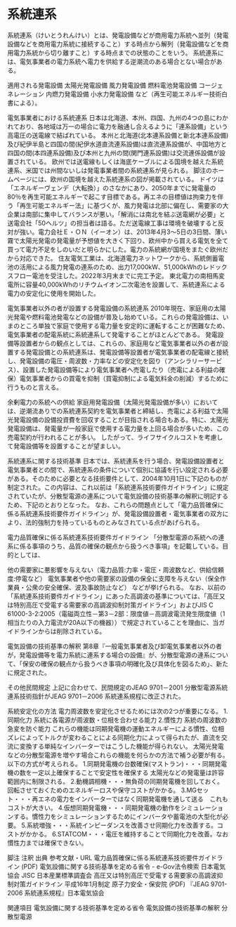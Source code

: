 # 系統連系

系統連系（けいとうれんけい）とは、発電設備などが商用電力系統へ並列（発電設備などを商用電力系統に接続すること）する時点から解列（発電設備などを商用電力系統から切り離すこと）する時点までの状態のことをいう。
系統連系には、電気事業者の電力系統へ電力を供給する逆潮流のある場合とない場合がある。

適用される発電設備
太陽光発電設備
風力発電設備
燃料電池発電設備
コージェネレーション
内燃力発電設備
小水力発電設備
など（再生可能エネルギー技術白書による）。

電気事業者における系統連系
日本は北海道、本州、四国、九州の4つの島にわかれており、各地域は万一の場合に電力を融通し合えるように「連系設備」という高電圧の送電線で結ばれている。 本州と北海道(北本連系設備と新北本連系設備)及び紀伊半島と四国の間(紀伊水道直流連系設備)は直流連系設備が、中国地方と四国の間(本四連系設備)及び本州と九州の間(関門連系設備)は交流連係設備が設置されている。
欧州では送電線もしくは海底ケーブルによる国境を越えた系統連系、米国では州間ないしは発電事業者間の系統連系が見られる。 脚注のホームページには、欧州の国境を越えた系統連系の図が掲載されている。
ドイツは「エネルギーヴェンデ（大転換）」のさなかにあり、2050年までに発電量の80％を再生可能エネルギーで起こす目標である。再エネの目標値は拘束力を伴う「再生可能エネルギー法」に基づくが、風力発電は北部に偏在し、需要家の大企業は南部に集中してバランスが悪い。「解消には南北を結ぶ送電網が必要」と送電会社「50ヘルツ」の担当者は語る。ただ送電線工事は環境を破壊すると反対が強い。電力会社Ｅ・ＯＮ（イーオン）は、2013年4月3～5日の3日間、薄い霧で太陽光発電の発電量が予想値を大きく下回り、欧州中から買える電気を全て買って電力不足をしのいだと明らかにした。電力の系統網が国境をまたぐ欧州だから対応できた。
住友電気工業は、北海道電力ネットワークから、系統側蓄電池の活用による風力発電の連系のため、出力17,000kW、51,000kWhのレドックスフロー電池を受注した。2022年3月末までに完工予定。
東北電力の南相馬変電所に容量40,000kWhのリチウムイオン二次電池を設置して、系統連系による電力の安定化に使用を開始した。

電気事業者以外の者が設置する発電設備の系統連系
2010年現在、家庭用の太陽光発電や燃料電池発電などの設備が普及し始めている。これらの発電設備は、いまのところ単独で家庭で使用する電力量を安定的に運転することが困難なため、電気事業者の配電系統に系統連系して発電することがほとんどである。
発電設備等設置者からの観点としては、これらの、家庭用など電気事業者以外の者が設置する発電設備との系統連系は、発電設備等設置者が電気事業者の配電線と接続し、発電設備の電圧・周波数・力率などの安定化を図り（アンシラリーサービス）、設置した発電設備等により電気事業者へ売電したり（売電による利益の確保）電気事業者からの買電を抑制（買電抑制による電気料金の削減）するために行うものと言える。

余剰電力の系統への供給
家庭用発電設備（太陽光発電設備が多い）においては、逆潮流ありでの系統連系契約を電気事業者と締結し、売電による利益で太陽光発電設備の設備投資費を回収することが目指される場合もある。特に、太陽光発電設備は、発電量が一般家庭で使用する電力量を上回る場合が多いため、この売電契約が行われることが多い。
したがって、ライフサイクルコストを考慮して発電設備等を設置することが望ましい。

系統連系に関する技術基準
日本では、系統連系を行う場合、発電設備設置者と電気事業者との間で、系統連系の条件について個別に協議を行い設定される必要がある。そのために必要となる技術要件として、2004年10月1日に下記のものが制定された。この内容は、これ以前は「系統連系技術要件ガイドライン」に規定されていたが、分散型電源の連系について電気設備の技術基準の解釈に明記するため、下記のとおりとなった。
なお、これらの問題点として「電力品質確保に係る系統連系技術要件ガイドライン」が、発電設備設置者・電気事業者の双方により、法的強制力を持っているものとみなされている点があげられる。

電力品質確保に係る系統連系技術要件ガイドライン
「分散型電源の系統への連系に係る事項のうち、品質の確保の観点から扱うべき事項」を記載している。目的としては、

他の需要家に悪影響を与えない（電力品質:力率・電圧・周波数など、供給信頼度:停電など）
電気事業者や他の需要家の設備の保全に支障を与えない（保全作業員・公衆の安全確保、波及事故防止など）
などが挙げられる。
なお、以前の「系統連系技術要件ガイドライン」にあった高調波の基準については、「高圧又は特別高圧で受電する需要家の高調波抑制対策ガイドライン」およびJIS C 61000-3-2:2005（電磁両立性－第3－2部：限度値－高調波電流発生限度値（1相当たりの入力電流が20A以下の機器））で規定されていることを理由に、当ガイドラインからは削除されている。

電気設備の技術基準の解釈
第8章『一般電気事業者及び卸電気事業者以外の者が，発電設備等を電力系統に連系する場合の設備』が、分散型電源の連系について、「保安の確保の観点から扱うべき事項の明確化及び具体化を図るため」、新たに規定された。

その他民間規定
上記に合わせて、民間規定のJEAG 9701－2001 分散型電源系統連系技術指針がJEAG 9701－2006 系統連系規程に改正された。

系統安定化の方法
電力周波数を安定化させるためには次の2つが重要になる。
1.同期化力 系統に各電源が周波数・位相を合わせる能力
2.慣性力 系統の周波数の急変を防ぐ能力
これらの機能は同期発電機の運動エネルギーによる慣性、位相ズレによってトルクが変わることによる同期化力によって得られたが、直流を交流に変換する単純なインバーターではこうした機能が得られない。
太陽光発電などの分散型電源を増やす場合これらの機能を何らかの方法で補う必要が有る。
以下の方式が考えられる。
1.同期発電機の台数確保(マストラン)・・・同期発電機の数を一定以上確保することで安定性を確保する 太陽光などの発電量は許容範囲内に制限される。
2.動機調相機・・・無負荷の同期発電機を回しておく。回転させておくためのエネルギーロスや保守コストがかかる。
3.MGセット・・・再エネの電力をインバーターではなく同期発電機を通して送る　これもコストが大きい。
4.仮想同期発電機・・・同期発電機の動作をシミュレーションする。慣性力をシミュレーションするためにインバータや蓄電池の大型化が必要。
5.系統増強・・・系統インピーダンスを改善させ同期化力を改善する。コストがかかる。
6.STATCOM・・・電圧を維持することで同期化力を改善。なお慣性力までは確保できない。

脚注
注釈
出典
参考文献・URL
電力品質確保に係る系統連系技術要件ガイドライン (PDF)
電気設備に関する技術基準を定める省令 - e-Gov法令検索
日本電気協会
JISC 日本産業標準調査会
高圧又は特別高圧で受電する需要家の高調波抑制対策ガイドライン 平成16年1月制定 原子力安全・保安院 (PDF)
『JEAG 9701-2006 系統連系規程』日本電気協会

関連項目
電気設備に関する技術基準を定める省令
電気設備の技術基準の解釈
分散型電源